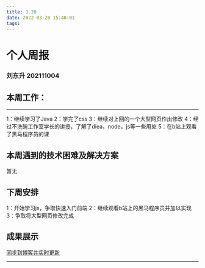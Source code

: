 ```yaml
---
title: 3.20
date: 2022-03-20 15:40:01
tags:
---
```

# 个人周报
### 刘东升 202111004
## 本周工作：
---
   1：继续学习了Java
   2：学完了css
   3：继续对上回的一个大型网页作出修改
   4：经过不洗碗工作室学长的讲授，了解了diea，node，js等一些用处
   5：在b站上观看了黑马程序员的课

##  本周遇到的技术困难及解决方案
   暂无
## 下周安排
   1：开始学习js，争取快速入门前端
   2：继续观看b站上的黑马程序员并加以实现
   3：争取将大型网页修改完成
## 成果展示
<a href="http://lds030204.gitee.io/">同步到博客并实时更新</a>

---
